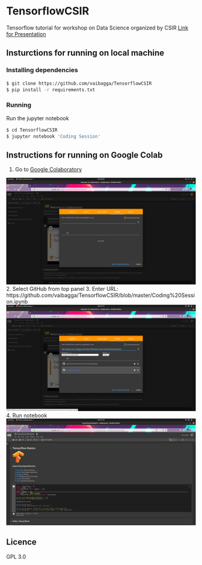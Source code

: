 # TensorflowCSIR
Tensorflow tutorial for workshop on Data Science organized by CSIR
[Link for Presentation](https://docs.google.com/presentation/d/1XSbHaK3HFKenuJ1iBiFWoIVmIX6wbAKHlCMKGfKDuX8/edit?usp=sharing)

## Insturctions for running on local machine
### Installing dependencies

```sh
$ git clone https://github.com/vaibagga/TensorflowCSIR
$ pip install -r requirements.txt
```


### Running
Run the jupyter notebook

```sh
$ cd TensorflowCSIR
$ jupyter notebook 'Coding Session'
```


## Instructions for running on Google Colab
1. Go to [Google Colaboratory](https://colab.research.google.com/)
<img src = "Images/step1.png">
2. Select GitHub from top panel
3. Enter URL: https://github.com/vaibagga/TensorflowCSIR/blob/master/Coding%20Session.ipynb
<img src = "Images/step2.png">
4. Run notebook
<img src = "Images/step3.png">

## Licence
GPL 3.0


